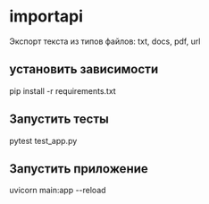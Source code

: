 # importapi
Экспорт текста из типов файлов: txt, docs, pdf, url

## установить зависимости
pip install -r requirements.txt

## Запустить тесты
pytest test_app.py

## Запустить приложение
uvicorn main:app --reload
